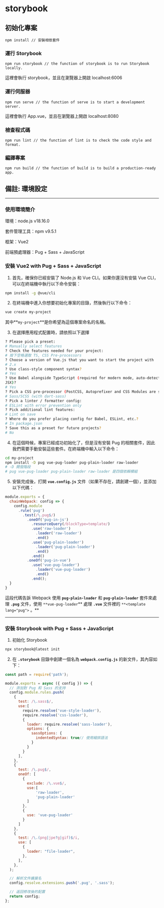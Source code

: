 # storybook



## 初始化專案
```
npm install // 安裝相依套件
```
### 運行 Storybook
```
npm run storybook // the function of storybook is to run Storybook locally.
```
這裡會執行 storybook，並且在瀏覽器上開啟 localhost:6006

### 運行伺服器
```
npm run serve // the function of serve is to start a development server.
```
這裡會執行 App.vue，並且在瀏覽器上開啟 localhost:8080

### 檢查程式碼
```
npm run lint // the function of lint is to check the code style and format.
```

### 編譯專案
```
npm run build // the function of build is to build a production-ready app.
```

## 備註: 環境設定
---
### 使用環境簡介

環境：node.js v18.16.0

套件管理工具：npm v9.5.1

框架：Vue2

前端預處理器：Pug + Sass + JavaScript

### 安裝 Vue2 with Pug + Sass + JavaScript

1. 首先，確保你已經安裝了 Node.js 和 Vue CLI。如果你還沒有安裝 Vue CLI，可以在終端機中執行以下命令安裝：

```bash
npm install -g @vue/cli
```

2. 在終端機中進入你想要初始化專案的目錄，然後執行以下命令：

```bash
vue create my-project
```

其中**`my-project`**是你希望為這個專案命名的名稱。

3. 在選擇應用程式配置時，請依照以下選擇

```bash
? Please pick a preset: 
# Manually select features
? Check the features needed for your project: 
# 按下空格選取 TS, CSS Pre-processors
? Choose a version of Vue.js that you want to start the project with
# 2.x
? Use class-style component syntax?
# Yes
? Use Babel alongside TypeScript (required for modern mode, auto-detected polyfills, transpiling 
JSX)? 
# Yes
? Pick a CSS pre-processor (PostCSS, Autoprefixer and CSS Modules are supported by default): 
# Sass/SCSS (with dart-sass)
? Pick a linter / formatter config: 
# ESLint with error prevention only
? Pick additional lint features: 
# Lint on save
? Where do you prefer placing config for Babel, ESLint, etc.?
# In package.json
? Save this as a preset for future projects? 
# No
```

4. 在這個時候，專案已經成功初始化了，但是沒有安裝 Pug 的相關套件，因此我們需要手動安裝這些套件。在終端機中輸入以下命令：

```bash
cd my-project
npm install -D pug vue-pug-loader pug-plain-loader raw-loader
# -D 開發階段
# pug vue-pug-loader pug-plain-loader raw-loader 是四個依賴模組
```

5. 安裝完成後，打開 **`vue.config.js`** 文件（如果不存在，請創建一個），並添加以下代碼：

```jsx
module.exports = {
  chainWebpack: config => {
    config.module
      .rule('pug')
        .test(/\.pug$/)
          .oneOf('pug-in-js')
            .resourceQuery(/blockType=template/)
            .use('raw-loader')
              .loader('raw-loader')
              .end()
            .use('pug-plain-loader')
              .loader('pug-plain-loader')
              .end()
            .end()
          .oneOf('pug-in-vue')
            .use('vue-pug-loader')
              .loader('vue-pug-loader')
              .end()
            .end();
  }
}
```

這段代碼告訴 Webpack 使用 **`pug-plain-loader`** 和 **`pug-plain-loader`** 套件來處理 **`.pug`** 文件，使用 `**vue-pug-loader`** 處理 **`.vue`** 文件裡的 `**<template lang="pug">` 。**


---

### 安裝 Storybook with Pug + Sass + JavaScript

1. 初始化 Storybook

```bash
npx storybook@latest init
```

2. 在 **`.storybook`** 目錄中創建一個名為 **`webpack.config.js`** 的新文件，其內容如下：

```jsx
const path = require('path');

module.exports = async ({ config }) => {
  // 添加對 Pug 和 Sass 的支持
  config.module.rules.push(
    {
      test: /\.sass$/,
      use:[
        require.resolve('vue-style-loader'),
        require.resolve('css-loader'),
        {
          loader: require.resolve('sass-loader'),
          options: {
            sassOptions: {
              indentedSyntax: true// 使用縮排語法
            }
          }
        }
      ],
    },
    {
      test: /\.pug$/,
      oneOf: [
        {
          exclude: /\.vue$/,
          use:[
              'raw-loader',
              'pug-plain-loader'
          ]
        },
        {
          use: 'vue-pug-loader'
        }
      ]
    },
    {
      test: /\.(png|jpe?g|gif)$/i,
      use: [
        {
          loader: "file-loader",
        },
      ],
    },
  );

  // 解析文件擴展名
  config.resolve.extensions.push('.pug', '.sass');

  // 返回修改後的配置
  return config;
};
```
